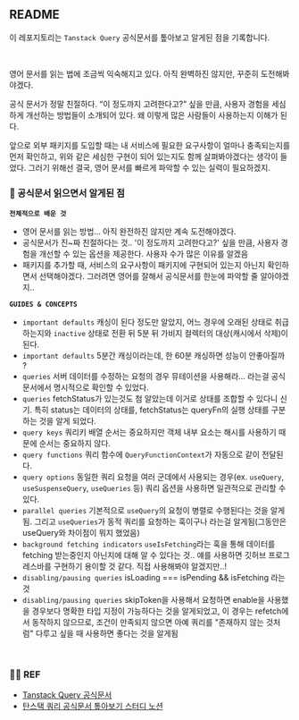 ## README

이 레포지토리는 `Tanstack Query` 공식문서를 톺아보고 알게된 점을 기록합니다.

<br/>

영어 문서를 읽는 법에 조금씩 익숙해지고 있다. 아직 완벽하진 않지만, 꾸준히 도전해봐야겠다.

공식 문서가 정말 친절하다. “이 정도까지 고려한다고?” 싶을 만큼, 사용자 경험을 세심하게 개선하는 방법들이 소개되어 있다. 왜 이렇게 많은 사람들이 사용하는지 이해가 된다.

앞으로 외부 패키지를 도입할 때는 내 서비스에 필요한 요구사항이 얼마나 충족되는지를 먼저 확인하고, 위와 같은 세심한 구현이 되어 있는지도 함께 살펴봐야겠다는 생각이 들었다. 그러기 위해선 결국, 영어 문서를 빠르게 파악할 수 있는 실력이 필요하겠지.

### 👀 공식문서 읽으면서 알게된 점

**`전체적으로 배운 것`**

- 영어 문서를 읽는 방법... 아직 완전하진 않지만 계속 도전해야겠다.
- 공식문서가 진~짜 친절하다는 것.. '이 정도까지 고려한다고?' 싶을 만큼, 사용자 경험을 개선할 수 있는 옵션을 제공한다. 사용자 수가 많은 이유를 알겠음
- 패키지를 추가할 때, 서비스의 요구사항이 패키지에 구현되어 있는지 아닌지 확인하면서 선택해야겠다. 그러려면 영어를 잘해서 공식문서를 한눈에 파악할 줄 알아야겠지..

**`GUIDES & CONCEPTS`**

- `important defaults` 캐싱이 된다 정도만 알았지, 어느 경우에 오래된 상태로 취급하는지와 `inactive` 상태로 전환 뒤 5분 뒤 가비지 컬렉터의 대상(캐시에서 삭제)이 된다.
- `important defaults` 5분간 캐싱이라는데, 한 60분 캐싱하면 성능이 안좋아질까 ?
- `queries` 서버 데이터를 수정하는 요청의 경우 뮤테이션을 사용해라... 라는걸 공식문서에서 명시적으로 확인할 수 있었다.
- `queries` fetchStatus가 있는것도 첨 알았는데 이거로 상태를 조합할 수 있다니 신기. 특히 status는 데이터의 상태를, fetchStatus는 queryFn의 실행 상태를 구분하는 것을 알게 되었다.
- `query keys` 쿼리키 배열 순서는 중요하지만 객체 내부 요소는 해시를 사용하기 때문에 순서는 중요하지 않다.
- `query functions` 쿼리 함수에 `QueryFunctionContext`가 자동으로 같이 전달된다.
- `query options` 동일한 쿼리 요청을 여러 군데에서 사용되는 경우(ex. `useQuery`, `useSuspenseQuery`, `useQueries` 등) 쿼리 옵션을 사용하면 일관적으로 관리할 수 있다.
- `parallel queries` 기본적으로 `useQuery`의 요청이 병렬로 수행된다는 것을 알게됨. 그리고 `useQueries`가 동적 쿼리를 요청하는 훅이구나 라는걸 알게됨(그동안은 useQuery와 차이점이 뭐지 했었음)
- `background fetching indicators` `useIsFetching`라는 훅을 통해 데이터를 fetching 받는중인지 아닌지에 대해 알 수 있다는 것.. 얘를 사용하면 깃허브 프로그레스바를 구현하기 용이할 것 같다. 직접 사용해봐야 알겠지만..!
- `disabling/pausing queries` isLoading === isPending && isFetching 라는 것
- `disabling/pausing queries` skipToken을 사용해서 요청하면 enable을 사용했을 경우보다 명확한 타입 지정이 가능하다는 것을 알게되었고, 이 경우는 refetch에서 동작하지 않으므로, 조건이 만족되지 않으면 아예 쿼리를 "존재하지 않는 것처럼" 다루고 싶을 때 사용하면 좋다는 것을 알게됨

<br/>

### 🙇‍♀️ REF

- [Tanstack Query 공식문서](https://tanstack.com/query/latest)
- [탄스택 쿼리 공식문서 톺아보기 스터디 노션](https://tanstackquery.notion.site/?v=1ce2522077a080279f6f000c4afae6c6&pvs=74)
